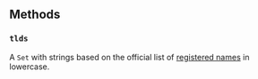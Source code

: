 ## Methods

### `tlds`

A `Set` with strings based on the official list of [registered names](http://data.iana.org/TLD/tlds-alpha-by-domain.txt) in lowercase.
